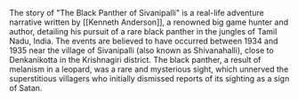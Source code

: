 The story of "The Black Panther of Sivanipalli" is a real-life adventure narrative written by [[Kenneth Anderson]], a renowned big game hunter and author, detailing his pursuit of a rare black panther in the jungles of Tamil Nadu, India. The events are believed to have occurred between 1934 and 1935 near the village of Sivanipalli (also known as Shivanahalli), close to Denkanikotta in the Krishnagiri district. The black panther, a result of melanism in a leopard, was a rare and mysterious sight, which unnerved the superstitious villagers who initially dismissed reports of its sighting as a sign of Satan.